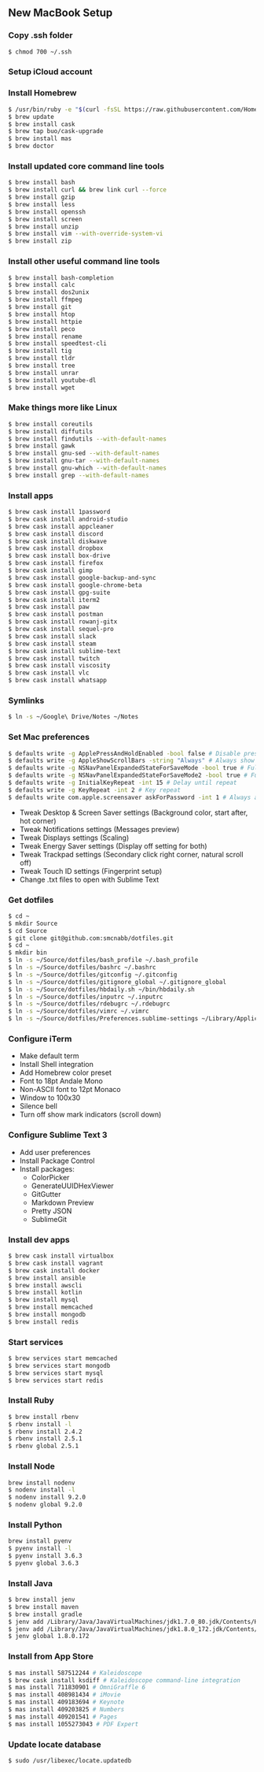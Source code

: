 
## New MacBook Setup

### Copy .ssh folder
```bash
$ chmod 700 ~/.ssh
```

### Setup iCloud account

### Install Homebrew
```bash
$ /usr/bin/ruby -e "$(curl -fsSL https://raw.githubusercontent.com/Homebrew/install/master/install)"
$ brew update
$ brew install cask
$ brew tap buo/cask-upgrade
$ brew install mas
$ brew doctor
```

### Install updated core command line tools
```bash
$ brew install bash
$ brew install curl && brew link curl --force
$ brew install gzip
$ brew install less
$ brew install openssh
$ brew install screen
$ brew install unzip
$ brew install vim --with-override-system-vi
$ brew install zip
```

### Install other useful command line tools
```bash
$ brew install bash-completion
$ brew install calc
$ brew install dos2unix
$ brew install ffmpeg
$ brew install git
$ brew install htop
$ brew install httpie
$ brew install peco
$ brew install rename
$ brew install speedtest-cli
$ brew install tig
$ brew install tldr
$ brew install tree
$ brew install unrar
$ brew install youtube-dl
$ brew install wget
```

### Make things more like Linux
```bash
$ brew install coreutils
$ brew install diffutils
$ brew install findutils --with-default-names
$ brew install gawk
$ brew install gnu-sed --with-default-names
$ brew install gnu-tar --with-default-names
$ brew install gnu-which --with-default-names
$ brew install grep --with-default-names
```

### Install apps
```bash
$ brew cask install 1password
$ brew cask install android-studio
$ brew cask install appcleaner
$ brew cask install discord
$ brew cask install diskwave
$ brew cask install dropbox
$ brew cask install box-drive
$ brew cask install firefox
$ brew cask install gimp
$ brew cask install google-backup-and-sync
$ brew cask install google-chrome-beta
$ brew cask install gpg-suite
$ brew cask install iterm2
$ brew cask install paw
$ brew cask install postman
$ brew cask install rowanj-gitx
$ brew cask install sequel-pro
$ brew cask install slack
$ brew cask install steam
$ brew cask install sublime-text
$ brew cask install twitch
$ brew cask install viscosity
$ brew cask install vlc
$ brew cask install whatsapp
```

### Symlinks
```bash
$ ln -s ~/Google\ Drive/Notes ~/Notes
```

### Set Mac preferences
```bash
$ defaults write -g ApplePressAndHoldEnabled -bool false # Disable press and hold, enabling key repeat
$ defaults write -g AppleShowScrollBars -string "Always" # Always show scrollbars
$ defaults write -g NSNavPanelExpandedStateForSaveMode -bool true # Full save dialog
$ defaults write -g NSNavPanelExpandedStateForSaveMode2 -bool true # Full save dialog
$ defaults write -g InitialKeyRepeat -int 15 # Delay until repeat
$ defaults write -g KeyRepeat -int 2 # Key repeat
$ defaults write com.apple.screensaver askForPassword -int 1 # Always ask for password after screensaver $ defaults write com.apple.screensaver askForPasswordDelay -int 0 # No delay before asking for password
```
- Tweak Desktop & Screen Saver settings (Background color, start after, hot corner)
- Tweak Notifications settings (Messages preview)
- Tweak Displays settings (Scaling)
- Tweak Energy Saver settings (Display off setting for both)
- Tweak Trackpad settings (Secondary click right corner, natural scroll off)
- Tweak Touch ID settings (Fingerprint setup)
- Change .txt files to open with Sublime Text

### Get dotfiles
```bash
$ cd ~
$ mkdir Source
$ cd Source
$ git clone git@github.com:smcnabb/dotfiles.git
$ cd ~
$ mkdir bin
$ ln -s ~/Source/dotfiles/bash_profile ~/.bash_profile
$ ln -s ~/Source/dotfiles/bashrc ~/.bashrc
$ ln -s ~/Source/dotfiles/gitconfig ~/.gitconfig
$ ln -s ~/Source/dotfiles/gitignore_global ~/.gitignore_global
$ ln -s ~/Source/dotfiles/hbdaily.sh ~/bin/hbdaily.sh
$ ln -s ~/Source/dotfiles/inputrc ~/.inputrc
$ ln -s ~/Source/dotfiles/rdebugrc ~/.rdebugrc
$ ln -s ~/Source/dotfiles/vimrc ~/.vimrc
$ ln -s ~/Source/dotfiles/Preferences.sublime-settings ~/Library/Application\ Support/Sublime\ Text\ 3/Packages/User/Preferences.sublime-settings
```

### Configure iTerm
- Make default term
- Install Shell integration
- Add Homebrew color preset
- Font to 18pt Andale Mono
- Non-ASCII font to 12pt Monaco
- Window to 100x30
- Silence bell
- Turn off show mark indicators (scroll down)

### Configure Sublime Text 3
- Add user preferences
- Install Package Control
- Install packages:
  - ColorPicker
  - GenerateUUIDHexViewer
  - GitGutter
  - Markdown Preview
  - Pretty JSON
  - SublimeGit

### Install dev apps
```bash
$ brew cask install virtualbox
$ brew cask install vagrant
$ brew cask install docker
$ brew install ansible
$ brew install awscli
$ brew install kotlin
$ brew install mysql
$ brew install memcached
$ brew install mongodb
$ brew install redis
```

### Start services
```bash
$ brew services start memcached
$ brew services start mongodb
$ brew services start mysql
$ brew services start redis
```

### Install Ruby
```bash
$ brew install rbenv
$ rbenv install -l
$ rbenv install 2.4.2
$ rbenv install 2.5.1
$ rbenv global 2.5.1
```

### Install Node
```bash
brew install nodenv
$ nodenv install -l
$ nodenv install 9.2.0
$ nodenv global 9.2.0
```

### Install Python
```bash
brew install pyenv
$ pyenv install -l
$ pyenv install 3.6.3
$ pyenv global 3.6.3
```

### Install Java
```bash
$ brew install jenv
$ brew install maven
$ brew install gradle
$ jenv add /Library/Java/JavaVirtualMachines/jdk1.7.0_80.jdk/Contents/Home
$ jenv add /Library/Java/JavaVirtualMachines/jdk1.8.0_172.jdk/Contents/Home
$ jenv global 1.8.0.172
```

### Install from App Store
```bash
$ mas install 587512244 # Kaleidoscope
$ brew cask install ksdiff # Kaleidoscope command-line integration
$ mas install 711830901 # OmniGraffle 6
$ mas install 408981434 # iMovie
$ mas install 409183694 # Keynote
$ mas install 409203825 # Numbers
$ mas install 409201541 # Pages
$ mas install 1055273043 # PDF Expert
```

### Update locate database
```bash
$ sudo /usr/libexec/locate.updatedb
```
